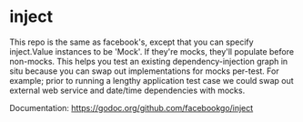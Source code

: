inject
======

This repo is the same as facebook's, except that you can specify inject.Value instances to be 'Mock'. If they're mocks, they'll populate before non-mocks. This helps you test an existing dependency-injection graph in situ because you can swap out implementations for mocks per-test. For example; prior to running a lengthy application test case we could swap out external web service and date/time dependencies with mocks.

Documentation: https://godoc.org/github.com/facebookgo/inject
